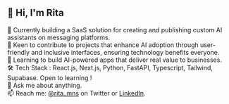 ## 👋  Hi, I'm Rita <br>
🔭 Currently building a SaaS solution for creating and publishing custom AI assistants on messaging platforms.<br>
👯 Keen to contribute to projects that enhance AI adoption through user-friendly and inclusive interfaces, ensuring technology benefits everyone.<br>
🌱 Learning to build AI-powered apps that deliver real value to businesses.<br>
🛠️  Tech Stack : React.js, Next.js, Python, FastAPI, Typescript, Tailwind, Supabase. Open to learning !<br>
💬 Ask me about anything.<br>
📫 Reach me: [@rita_mns](https://x.com/rita_mns) on Twitter or [LinkedIn](https://www.linkedin.com/in/rita-mernissi/).<br>
